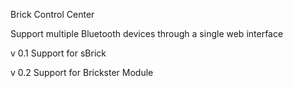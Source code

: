 Brick Control Center

Support multiple Bluetooth devices through a single web interface

v 0.1 Support for sBrick

v 0.2 Support for Brickster Module
